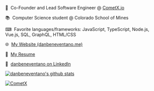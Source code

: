 📢 &nbsp;Co-Founder and Lead Software Engineer @ [CometX.io](https://cometx.io)

📚 &nbsp;Computer Science student @ Colorado School of Mines

⌨ &nbsp;Favorite languages/frameworks: JavaScript, TypeScript, Node.js, Vue.js, SQL, GraphQL, HTML/CSS

🌐 &nbsp;[My Website (danbeneventano.me)](https://danbeneventano.me)

📄 &nbsp;[My Resume](https://resume.danbeneventano.me)

🔗 &nbsp;[danbeneventano on LinkedIn](https://www.linkedin.com/in/danbeneventano)

[![danbeneventano's github stats](https://github-readme-stats.vercel.app/api?username=danbeneventano&count_private=true&include_all_commits=true&hide_rank=true&show_icons=true&hide=stars)](https://github.com/anuraghazra/github-readme-stats)

[![CometX](https://github-readme-stats.vercel.app/api/pin/?username=comet-app&repo=cometx&show_owner=true)](https://github.com/anuraghazra/github-readme-stats)
